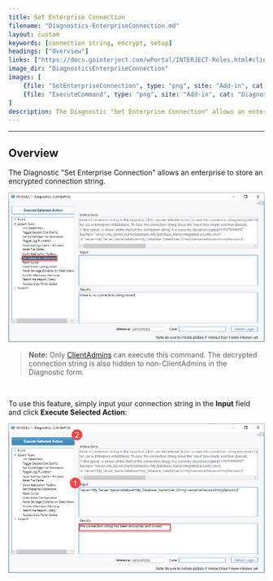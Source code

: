 ```yaml
---
title: Set Enterprise Connection
filename: "Diagnostics-EnterpriseConnection.md"
layout: custom
keywords: [connection string, encrypt, setup]
headings: ["Overview"]
links: ["https://docs.gointerject.com/wPortal/INTERJECT-Roles.html#clientadmin-role"]
image_dir: "DiagnosticsEnterpriseConnection"
images: [
	{file: "SetEnterpriseConnection", type: "png", site: "Add-in", cat: "Diagnostics", sub: "Set Enterprise Connection", report: "", ribbon: "", config: ""},
	{file: "ExecuteCommand", type: "png", site: "Add-in", cat: "Diagnostics", sub: "Set Enterprise Connection", report: "", ribbon: "", config: ""}
]
description: The Diagnostic "Set Enterprise Connection" allows an enterprise to store an encrypted connection string.
---
```

* * *

## Overview

The Diagnostic "Set Enterprise Connection" allows an enterprise to store an encrypted connection string.

![](/images/DiagnosticsEnterpriseConnection/SetEnterpriseConnection.png)
<br>

<blockquote class=highlight_note>
<b>Note:</b> Only <a href="https://docs.gointerject.com/wPortal/INTERJECT-Roles.html#clientadmin-role">ClientAdmins</a> can execute this command. The decrypted connection string is also hidden to non-ClientAdmins in the Diagnostic form.
</blockquote>
<br>

To use this feature, simply input your connection string in the **Input** field and click **Execute Selected Action**:

![](/images/DiagnosticsEnterpriseConnection/ExecuteCommand.png)
<br>
